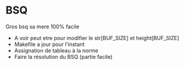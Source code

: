 # BSQ

Gros bsq sa mere 100% facile

- A voir peut etre pour modifier le str[BUF_SIZE] et height[BUF_SIZE]
- Makefile a jour pour l'instant
- Assignation de tableau à la norme
- Faire la résolution du BSQ (partie facile)